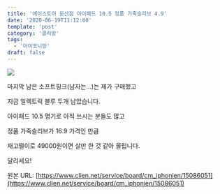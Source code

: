```yaml
---
title: '에이스토어 둔산점 아이패드 10.5 정품 가죽슬리브 4.9'
date: '2020-06-19T11:12:08'
template: 'post'
category: '클리앙'
tags: 
  - '아이포니앙'
draft: false
---
```


![](https://i.imgur.com/J5ae96i.jpg)

마지막 남은 소프트핑크(남자는...)는 제가 구매했고

지금 일렉트릭 블루 두개 남았습니다.

아이패드 10.5 명기로 아직 쓰시는 분들도 많고

정품 가죽슬리브가 16.9 가격인 만큼

재고떨이로 49000원이면 살만 한 것 같아 올립니다.

달리세요!

원본 URL: [https://www.clien.net/service/board/cm_iphonien/15086051](https://www.clien.net/service/board/cm_iphonien/15086051)